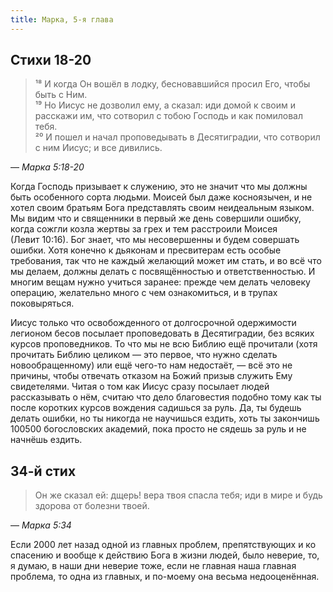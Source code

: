 ```yaml
---
title: Марка, 5-я глава
---
```


## Стихи 18-20

> ¹⁸ И когда Он вошёл в лодку, бесновавшийся просил Его, чтобы быть с Ним.  
> ¹⁹ Но Иисус не дозволил ему, а сказал: иди домой к своим и расскажи им,
> что сотворил с тобою Господь и как помиловал тебя.  
> ²⁰ И пошел и начал проповедывать в Десятиградии, что сотворил с ним Иисус; и все дивились.

— <cite>Марка&nbsp;5:18-20</cite>

Когда Господь призывает к служению, это не значит что мы должны быть особенного сорта людьми. Моисей был даже косноязычен,
и не хотел своим братьям Бога представлять своим неидеальным языком. Мы видим что и священники в первый же день совершили ошибку,
когда сожгли козла жертвы за грех и тем расстроили Моисея (Левит&nbsp;10:16). Бог знает, что мы несовершенны и будем совершать ошибки.
Хотя конечно к дьяконам и пресвитерам есть особые требования, так что не каждый желающий может им стать, и во всё что мы делаем,
должны делать с посвящённостью и ответственностью. И многим вещам нужно учиться заранее: прежде чем делать человеку операцию,
желательно много с чем ознакомиться, и в трупах поковыряться.

Иисус только что освобожденного от долгосрочной одержимости легионом бесов посылает проповедовать в Десятиградии,
без всяких курсов проповедников. То что мы не всю Библию ещё прочитали (хотя прочитать Библию целиком — это первое,
что нужно сделать новообращенному) или ещё чего-то нам недостаёт, — всё это не причины, чтобы отвечать отказом на Божий
призыв служить Ему свидетелями. Читая о том как Иисус сразу посылает людей рассказывать о нём, считаю что дело
благовестия подобно тому как ты после коротких курсов вождения садишься за руль. Да, ты будешь делать ошибки,
но ты никогда не научишься ездить, хоть ты закончишь 100500 богословских академий, пока просто не сядешь за руль и не начнёшь ездить.

## 34-й стих

> Он же сказал ей: дщерь! вера твоя спасла тебя; иди в мире и будь здорова от болезни твоей.

— <cite>Марка&nbsp;5:34</cite>

Если 2000 лет назад одной из главных проблем, препятствующих и ко спасению и вообще к действию Бога в жизни людей,
было неверие, то, я думаю, в наши дни неверие тоже, если не главная наша главная проблема, то одна из главных,
и по-моему она весьма недооценённая.
